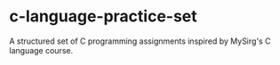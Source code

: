 # c-language-practice-set
A structured set of C programming assignments inspired by MySirg's C language course.
